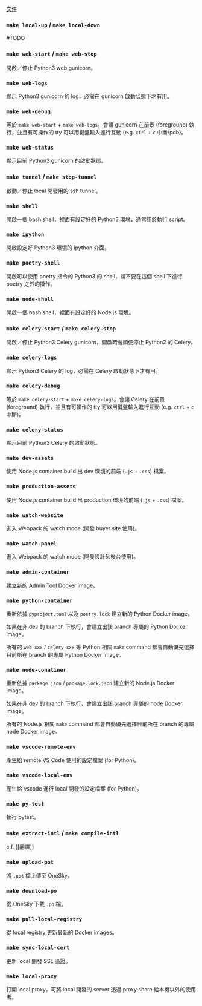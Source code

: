 [文件](https://paper.dropbox.com/doc/Python-3---B1Nt4b8m9ercJm3gSz3eXQ4oAg-vppbyr3tvi9pgr6BSx8tk)

### `make local-up` / `make local-down`

#TODO 

### `make web-start` / `make web-stop`

開啟／停止 Python3 web gunicorn。

### `make web-logs`

顯示 Python3 gunicorn 的 log，必需在 gunicorn 啟動狀態下才有用。

### `make web-debug`

等於 `make web-start` + `make web-logs`。會讓 gunicorn 在前景 (foreground) 執行，並且有可操作的 tty 可以用鍵盤輸入進行互動 (e.g. `ctrl` + `c` 中斷/pdb)。

### `make web-status`

顯示目前 Python3 gunicorn 的啟動狀態。

### `make tunnel` / `make stop-tunnel`

啟動／停止 local 開發用的 ssh tunnel。

### `make shell`

開啟一個 bash shell，裡面有設定好的 Python3 環境，通常用於執行 script。

### `make ipython`

開啟設定好 Python3 環境的 ipython 介面。

### `make poetry-shell`

開啟可以使用 poetry 指令的 Python3 的 shell，請不要在這個 shell 下進行 poetry 之外的操作。

### `make node-shell`

開啟一個 bash shell，裡面有設定好的 Node.js 環境。

### `make celery-start` / `make celery-stop`

開啟／停止 Python3 Celery gunicorn，開啟時會順便停止 Python2 的 Celery。

### `make celery-logs`

顯示 Python3 Celery 的 log，必需在 Celery 啟動狀態下才有用。

### `make celery-debug`

等於 `make celery-start` + `make celery-logs`。會讓 Celery 在前景 (foreground) 執行，並且有可操作的 tty 可以用鍵盤輸入進行互動 (e.g. `ctrl` + `c` 中斷)。

### `make celery-status`

顯示目前 Python3 Celery 的啟動狀態。

### `make dev-assets`

使用 Node.js container build 出 dev 環境的前端 (`.js` + `.css`) 檔案。

### `make production-assets`

使用 Node.js container build 出 production 環境的前端 (`.js` + `.css`) 檔案。

### `make watch-website`

進入 Webpack 的 watch mode (開發 buyer site 使用)。

### `make watch-panel`

進入 Webpack 的 watch mode (開發設計師後台使用)。

### `make admin-container`

建立新的 Admin Tool Docker image。

### `make python-container`

重新依據 `pyproject.toml` 以及 `poetry.lock` 建立新的 Python Docker image。

如果在非 dev 的 branch 下執行，會建立出該 branch 專屬的 Python Docker image。

所有的 `web-xxx` / `celery-xxx` 等 Python 相關 `make` command 都會自動優先選擇目前所在 branch 的專屬 Python Docker image。

### `make node-conatiner`

重新依據 `package.json` / `package.lock.json` 建立新的 Node.js Docker image。

如果在非 dev 的 branch 下執行，會建立出該 branch 專屬的 node Docker image。

所有的 Node.js 相關 `make` command 都會自動優先選擇目前所在 branch 的專屬 node Docker image。

### `make vscode-remote-env`

產生給 remote VS Code 使用的設定檔案 (for Python)。

### `make vscode-local-env`

產生給 vscode 進行 local 開發的設定檔案 (for Python)。

### `make py-test`

執行 pytest。

### `make extract-intl` / `make compile-intl`

c.f. [[翻譯]]

### `make upload-pot`

將 `.pot` 檔上傳至 OneSky。

### `make download-po`

從 OneSky 下載 `.po` 檔。

### `make pull-local-registry`

從 local registry 更新最新的 Docker images。

### `make sync-local-cert`

更新 local 開發 SSL 憑證。

### `make local-proxy`

打開 local proxy，可將 local 開發的 server 透過 proxy share 給本機以外的使用者。
